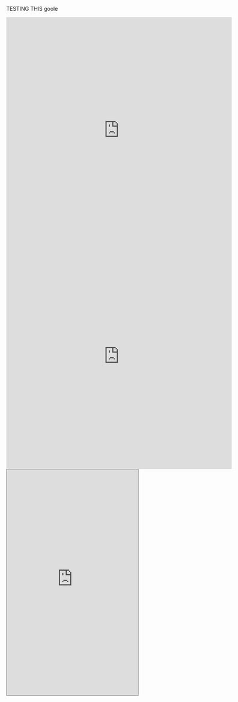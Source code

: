 <html>
<body>
    <p>TESTING THIS goole</p>
   
  <div><script
   type="text/javascript"
   src="DateWidget.js"
></script></div>

<div><iframe id='cv_if1' src='http://cdn.instantcal.com/cvir.html?id=cv_nav1&theme=XGY&gtype=cv_monthgrid&file=https://calendar.google.com/calendar/ical/mn4qmfelkt30shchl3vbqs9tmc%40group.calendar.google.com/public/basic.ics&file=https://calendar.google.com/calendar/ical/5oj56ee7u40q4aqci7ce9vqjdo%40group.calendar.google.com/public/basic.ics&file=https://calendar.google.com/calendar/ical/1ut3vb0t7uhlca8d3iecv5g5v0%40group.calendar.google.com/public/basic.ics&ccolor=ddddff&ccolor=ddeeff&ccolor=ffffcc&cname=Month%20Calendar' allowTransparency='true' scrolling='no' frameborder=0 height=600 width=600></iframe></div>


<div><iframe id='cv_if1' src='http://cdn.instantcal.com/cvir.html?id=cv_nav1&theme=XGY&gtype=cv_monthgrid&file=http%3A%2F%2Fwww.instantcal.com%2Fisc%2Ftest_cals%2Flist1a.ics&file=http%3A%2F%2Fwww.instantcal.com%2Fisc%2Ftest_cals%2Flist1b.ics&file=http%3A%2F%2Fwww.instantcal.com%2Fisc%2Ftest_cals%2Flist1c.ics&ccolor=ddddff&ccolor=ddeeff&ccolor=ffffcc&cname=Month%20Calendar' allowTransparency='true' scrolling='no' frameborder=0 height=600 width=600></iframe></div>

<iframe src="https://calendar.google.com/calendar/embed?height=600&amp;wkst=1&amp;bgcolor=%23ffffff&amp;ctz=America%2FChicago&amp;src=NW9qNTZlZTd1NDBxNGFxY2k3Y2U5dnFqZG9AZ3JvdXAuY2FsZW5kYXIuZ29vZ2xlLmNvbQ&amp;src=bW40cW1mZWxrdDMwc2hjaGwzdmJxczl0bWNAZ3JvdXAuY2FsZW5kYXIuZ29vZ2xlLmNvbQ&amp;src=MXV0M3ZiMHQ3dWhsY2E4ZDNpZWN2NWc1djBAZ3JvdXAuY2FsZW5kYXIuZ29vZ2xlLmNvbQ&amp;src=ZW4udXNhI2hvbGlkYXlAZ3JvdXAudi5jYWxlbmRhci5nb29nbGUuY29t&amp;color=%23E4C441&amp;color=%23A79B8E&amp;color=%23B39DDB&amp;color=%230B8043" style="border:solid 1px #777" width="350" height="600" frameborder="0" scrolling="no"></iframe>


</body>

</html>
